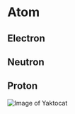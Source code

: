 # Atom
## Electron
## Neutron
## Proton

![Image of Yaktocat](https://octodex.github.com/images/yaktocat.png)

